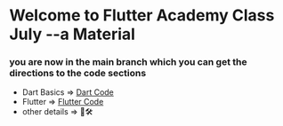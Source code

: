 # Welcome to Flutter Academy Class July --a Material

### you are now in the main branch which you can get the directions to the code sections

* Dart Basics => [Dart Code](https://github.com/elshafee/FlutterclassJuly/tree/dart)
* Flutter => [Flutter Code](https://github.com/elshafee/FlutterclassJuly/tree/flutter)
* other details => 🚧🛠

